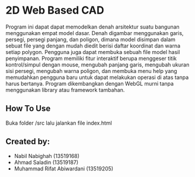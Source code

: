 # 2D Web Based CAD
Program ini dapat dapat memodelkan denah arsitektur suatu bangunan menggunakan empat model dasar. Denah digambar menggunakan garis, persegi, persegi panjang, dan poligon, dimana model disimpan dalam sebuat file yang dengan mudah diedit berisi daftar koordinat dan warna setiap polygon. Pengguna juga dapat membuka sebuah file model hasil penyimpanan. Program memiliki fitur interaktif berupa menggeser titik kontrol/simpul dengan mouse, mengubah panjang garis, mengubah ukuran sisi persegi, mengubah warna poligon, dan membuka menu help yang memudahkan pengguna baru untuk dapat melakukan operasi di atas tanpa harus bertanya. Program dikembangkan dengan WebGL murni tanpa menggunakan library atau framework tambahan.
## How To Use
Buka folder /src lalu jalankan file index.html

## Created by:
- Nabil Nabighah (13519168)
- Ahmad Saladin (13519187)
- Muhammad Rifat Abiwardani (13519205)


